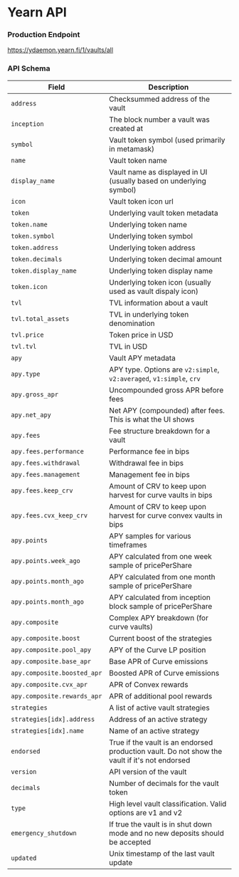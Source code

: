 # Yearn API

### Production Endpoint

https://ydaemon.yearn.fi/1/vaults/all

### API Schema

| Field                       | Description                                                                                   |
| --------------------------- | --------------------------------------------------------------------------------------------- |
| `address`                   | Checksummed address of the vault                                                              |
| `inception`                 | The block number a vault was created at                                                       |
| `symbol`                    | Vault token symbol (used primarily in metamask)                                               |
| `name`                      | Vault token name                                                                              |
| `display_name`              | Vault name as displayed in UI (usually based on underlying symbol)                            |
| `icon`                      | Vault token icon url                                                                          |
| `token`                     | Underlying vault token metadata                                                               |
| `token.name`                | Underlying token name                                                                         |
| `token.symbol`              | Underlying token symbol                                                                       |
| `token.address`             | Underlying token address                                                                      |
| `token.decimals`            | Underlying token decimal amount                                                               |
| `token.display_name`        | Underlying token display name                                                                 |
| `token.icon`                | Underlying token icon (usually used as vault dispaly icon)                                    |
| `tvl`                       | TVL information about a vault                                                                 |
| `tvl.total_assets`          | TVL in underlying token denomination                                                          |
| `tvl.price`                 | Token price in USD                                                                            |
| `tvl.tvl`                   | TVL in USD                                                                                    |
| `apy`                       | Vault APY metadata                                                                            |
| `apy.type`                  | APY type. Options are `v2:simple`, `v2:averaged`, `v1:simple`, `crv`                          |
| `apy.gross_apr`             | Uncompounded gross APR before fees                                                            |
| `apy.net_apy`               | Net APY (compounded) after fees. This is what the UI shows                                    |
| `apy.fees`                  | Fee structure breakdown for a vault                                                           |
| `apy.fees.performance`      | Performance fee in bips                                                                       |
| `apy.fees.withdrawal`       | Withdrawal fee in bips                                                                        |
| `apy.fees.management`       | Management fee in bips                                                                        |
| `apy.fees.keep_crv`         | Amount of CRV to keep upon harvest for curve vaults in bips                                   |
| `apy.fees.cvx_keep_crv`     | Amount of CRV to keep upon harvest for curve convex vaults in bips                            |
| `apy.points`                | APY samples for various timeframes                                                            |
| `apy.points.week_ago`       | APY calculated from one week sample of pricePerShare                                          |
| `apy.points.month_ago`      | APY calculated from one month sample of pricePerShare                                         |
| `apy.points.month_ago`      | APY calculated from inception block sample of pricePerShare                                   |
| `apy.composite`             | Complex APY breakdown (for curve vaults)                                                      |
| `apy.composite.boost`       | Current boost of the strategies                                                               |
| `apy.composite.pool_apy`    | APY of the Curve LP position                                                                  |
| `apy.composite.base_apr`    | Base APR of Curve emissions                                                                   |
| `apy.composite.boosted_apr` | Boosted APR of Curve emissions                                                                |
| `apy.composite.cvx_apr`     | APR of Convex rewards                                                                         |
| `apy.composite.rewards_apr` | APR of additional pool rewards                                                                |
| `strategies`                | A list of active vault strategies                                                             |
| `strategies[idx].address`   | Address of an active strategy                                                                 |
| `strategies[idx].name`      | Name of an active strategy                                                                    |
| `endorsed`                  | True if the vault is an endorsed production vault. Do not show the vault if it's not endorsed |
| `version`                   | API version of the vault                                                                      |
| `decimals`                  | Number of decimals for the vault token                                                        |
| `type`                      | High level vault classification. Valid options are v1 and v2                                  |
| `emergency_shutdown`        | If true the vault is in shut down mode and no new deposits should be accepted                 |
| `updated`                   | Unix timestamp of the last vault update                                                       |
